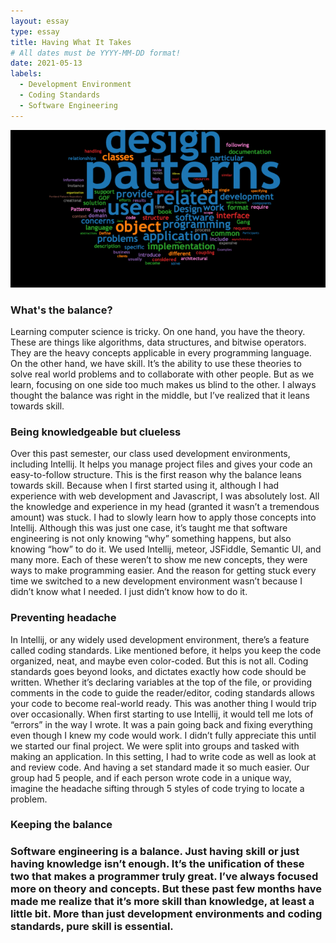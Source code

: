 ```yaml
---
layout: essay
type: essay
title: Having What It Takes
# All dates must be YYYY-MM-DD format!
date: 2021-05-13
labels:
  - Development Environment
  - Coding Standards
  - Software Engineering
---
```

<img src="../images/design-pattern.png">

<h3>What's the balance?</h3>
Learning computer science is tricky. On one hand, you have the theory. These are things like algorithms, data structures, and bitwise operators. They are the heavy concepts applicable in every programming language. On the other hand, we have skill. It’s the ability to use these theories to solve real world problems and to collaborate with other people. But as we learn, focusing on one side too much makes us blind to the other. I always thought the balance was right in the middle, but I’ve realized that it leans towards skill. 
<h3>Being knowledgeable but clueless</h3>
	Over this past semester, our class used development environments, including Intellij. It helps you manage project files and gives your code an easy-to-follow structure. This is the first reason why the balance leans towards skill. Because when I first started using it, although I had experience with web development and Javascript, I was absolutely lost. All the knowledge and experience in my head (granted it wasn’t a tremendous amount) was stuck. I had to slowly learn how to apply those concepts into Intellij. Although this was just one case, it’s taught me that software engineering is not only knowing “why” something happens, but also knowing “how” to do it. We used Intellij, meteor, JSFiddle, Semantic UI, and many more. Each of these weren’t to show me new concepts, they were ways to make programming easier. And the reason for getting stuck every time we switched to a new development environment wasn’t because I didn’t know what I needed. I just didn’t know how to do it.
  <h3>Preventing headache</h3>
	In Intellij, or any widely used development environment, there’s a feature called coding standards. Like mentioned before, it helps you keep the code organized, neat, and maybe even color-coded. But this is not all. Coding standards goes beyond looks, and dictates exactly how code should be written. Whether it’s declaring variables at the top of the file, or providing comments in the code to guide the reader/editor, coding standards allows your code to become real-world ready. This was another thing I would trip over occasionally. When first starting to use Intellij, it would tell me lots of “errors” in the way I wrote. It was a pain going back and fixing everything even though I knew my code would work. I didn’t fully appreciate this until we started our final project. We were split into groups and tasked with making an application. In this setting, I had to write code as well as look at and review code. And having a set standard made it so much easier. Our group had 5 people, and if each person wrote code in a unique way, imagine the headache sifting through 5 styles of code trying to locate a problem. 
<h3>Keeping the balance<h3>
	Software engineering is a balance. Just having skill or just having knowledge isn’t enough. It’s the unification of these two that makes a programmer truly great. I’ve always focused more on theory and concepts. But these past few months have made me realize that it’s more skill than knowledge, at least a little bit. More than just development environments and coding standards, pure skill is essential.
